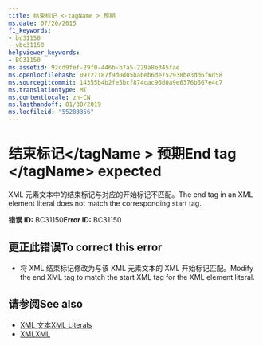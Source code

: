 ```yaml
---
title: 结束标记 <-tagName > 预期
ms.date: 07/20/2015
f1_keywords:
- bc31150
- vbc31150
helpviewer_keywords:
- BC31150
ms.assetid: 92cd9fef-29f0-446b-b7a5-229a8e345fae
ms.openlocfilehash: 09727187f9d0d05babeb6de752938be3dd6f6d58
ms.sourcegitcommit: 14355b4b2fe5bcf874cac96d0a9e6376b567e4c7
ms.translationtype: MT
ms.contentlocale: zh-CN
ms.lasthandoff: 01/30/2019
ms.locfileid: "55283356"
---
```

# <a name="end-tag-tagname-expected"></a><span data-ttu-id="3c6c6-102">结束标记\</tagName > 预期</span><span class="sxs-lookup"><span data-stu-id="3c6c6-102">End tag \</tagName> expected</span></span>
<span data-ttu-id="3c6c6-103">XML 元素文本中的结束标记与对应的开始标记不匹配。</span><span class="sxs-lookup"><span data-stu-id="3c6c6-103">The end tag in an XML element literal does not match the corresponding start tag.</span></span>  
  
 <span data-ttu-id="3c6c6-104">**错误 ID:** BC31150</span><span class="sxs-lookup"><span data-stu-id="3c6c6-104">**Error ID:** BC31150</span></span>  
  
## <a name="to-correct-this-error"></a><span data-ttu-id="3c6c6-105">更正此错误</span><span class="sxs-lookup"><span data-stu-id="3c6c6-105">To correct this error</span></span>  
  
-   <span data-ttu-id="3c6c6-106">将 XML 结束标记修改为与该 XML 元素文本的 XML 开始标记匹配。</span><span class="sxs-lookup"><span data-stu-id="3c6c6-106">Modify the end XML tag to match the start XML tag for the XML element literal.</span></span>  
  
## <a name="see-also"></a><span data-ttu-id="3c6c6-107">请参阅</span><span class="sxs-lookup"><span data-stu-id="3c6c6-107">See also</span></span>
- [<span data-ttu-id="3c6c6-108">XML 文本</span><span class="sxs-lookup"><span data-stu-id="3c6c6-108">XML Literals</span></span>](../../visual-basic/language-reference/xml-literals/index.md)
- [<span data-ttu-id="3c6c6-109">XML</span><span class="sxs-lookup"><span data-stu-id="3c6c6-109">XML</span></span>](../../visual-basic/programming-guide/language-features/xml/index.md)
